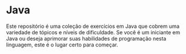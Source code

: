 # Java
Este repositório é uma coleção de exercícios em Java que cobrem uma variedade de tópicos e níveis de dificuldade. Se você é um iniciante em Java ou deseja aprimorar suas habilidades de programação nesta linguagem, este é o lugar certo para começar.
